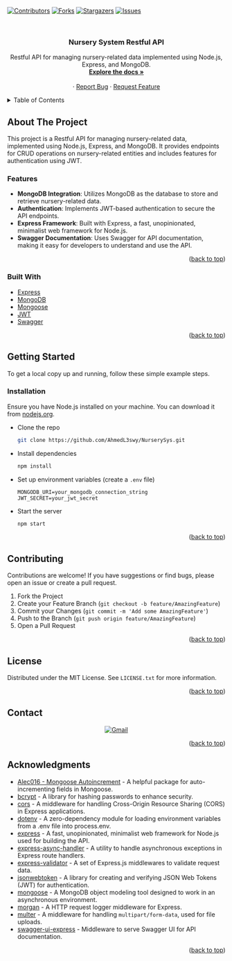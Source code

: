 
<a name="readme-top"></a>

<!-- PROJECT SHIELDS -->
[![Contributors][contributors-shield]][contributors-url]     [![Forks][forks-shield]][forks-url]    [![Stargazers][stars-shield]][stars-url]    [![Issues][issues-shield]][issues-url]    


<!-- PROJECT LOGO -->
<br />
<div align="center">
  

  <h3 align="center">Nursery System Restful API</h3>

  <p align="center">
    Restful API for managing nursery-related data implemented using Node.js, Express, and MongoDB.
    <br />
    <a href="https://github.com/AhmedL3swy/NurserySys"><strong>Explore the docs »</strong></a>
    <br />
    <br />
    ·
    <a href="https://github.com/AhmedL3swy/NurserySys/issues">Report Bug</a>
    ·
    <a href="https://github.com/AhmedL3swy/NurserySys/issues">Request Feature</a>
  </p>
</div>

<!-- TABLE OF CONTENTS -->
<details>
  <summary>Table of Contents</summary>
  <ol>
    <li>
      <a href="#about-the-project">About The Project</a>
      <ul>
        <li><a href="#built-with">Built With</a></li>
      </ul>
    </li>
    <li>
      <a href="#getting-started">Getting Started</a>
      <ul>
        <li><a href="#installation">Installation</a></li>
      </ul>
    </li>
    <li><a href="#contributing">Contributing</a></li>
    <li><a href="#license">License</a></li>
    <li><a href="#contact">Contact</a></li>
    <li><a href="#acknowledgments">Acknowledgments</a></li>
  </ol>
</details>

<!-- ABOUT THE PROJECT -->
## About The Project
This project is a Restful API for managing nursery-related data, implemented using Node.js, Express, and MongoDB. It provides endpoints for CRUD operations on nursery-related entities and includes features for authentication using JWT.

### Features
- **MongoDB Integration**: Utilizes MongoDB as the database to store and retrieve nursery-related data.
- **Authentication**: Implements JWT-based authentication to secure the API endpoints.
- **Express Framework**: Built with Express, a fast, unopinionated, minimalist web framework for Node.js.
- **Swagger Documentation**: Uses Swagger for API documentation, making it easy for developers to understand and use the API.

<p align="right">(<a href="#readme-top">back to top</a>)</p>

### Built With
- [Express](https://expressjs.com/)
- [MongoDB](https://www.mongodb.com/)
- [Mongoose](https://mongoosejs.com/)
- [JWT](https://jwt.io/)
- [Swagger](https://swagger.io/)

<p align="right">(<a href="#readme-top">back to top</a>)</p>

<!-- GETTING STARTED -->
## Getting Started

To get a local copy up and running, follow these simple example steps.

### Installation

Ensure you have Node.js installed on your machine. You can download it from [nodejs.org](https://nodejs.org/).
* Clone the repo
  ```sh
  git clone https://github.com/AhmedL3swy/NurserySys.git
  ```
* Install dependencies
  ```sh
  npm install
  ```
* Set up environment variables (create a `.env` file)
  ```env
  MONGODB_URI=your_mongodb_connection_string
  JWT_SECRET=your_jwt_secret
  ```
* Start the server
  ```sh
  npm start
  ```

<p align="right">(<a href="#readme-top">back to top</a>)</p>

<!-- CONTRIBUTING -->
## Contributing

Contributions are welcome! If you have suggestions or find bugs, please open an issue or create a pull request.

1. Fork the Project
2. Create your Feature Branch (`git checkout -b feature/AmazingFeature`)
3. Commit your Changes (`git commit -m 'Add some AmazingFeature'`)
4. Push to the Branch (`git push origin feature/AmazingFeature`)
5. Open a Pull Request

<p align="right">(<a href="#readme-top">back to top</a>)</p>

<!-- LICENSE -->
## License

Distributed under the MIT License. See `LICENSE.txt` for more information.

<p align="right">(<a href="#readme-top">back to top</a>)</p>

<!-- CONTACT -->
## Contact

<p align="center">
<a href="mailto:ahmed.a.alesawy@gmail.com">
  <img src="https://img.shields.io/badge/-Your.Name-D14836?style=for-the-badge&logo=gmail&logoColor=white" alt="Gmail">
</a> </p>

<p align="right">(<a href="#readme-top">back to top</a>)</p>

<!-- ACKNOWLEDGMENTS -->
## Acknowledgments
* [Alec016 - Mongoose Autoincrement](https://www.npmjs.com/package/@alec016/mongoose-autoincrement) - A helpful package for auto-incrementing fields in Mongoose.
* [bcrypt](https://www.npmjs.com/package/bcrypt) - A library for hashing passwords to enhance security.
* [cors](https://www.npmjs.com/package/cors) - A middleware for handling Cross-Origin Resource Sharing (CORS) in Express applications.
* [dotenv](https://www.npmjs.com/package/dotenv) - A zero-dependency module for loading environment variables from a .env file into process.env.
* [express](https://expressjs.com/) - A fast, unopinionated, minimalist web framework for Node.js used for building the API.
* [express-async-handler](https://www.npmjs.com/package/express-async-handler) - A utility to handle asynchronous exceptions in Express route handlers.
* [express-validator](https://www.npmjs.com/package/express-validator) - A set of Express.js middlewares to validate request data.
* [jsonwebtoken](https://www.npmjs.com/package/jsonwebtoken) - A library for creating and verifying JSON Web Tokens (JWT) for authentication.
* [mongoose](https://mongoosejs.com/) - A MongoDB object modeling tool designed to work in an asynchronous environment.
* [morgan](https://www.npmjs.com/package/morgan) - A HTTP request logger middleware for Express.
* [multer](https://www.npmjs.com/package/multer) - A middleware for handling `multipart/form-data`, used for file uploads.
* [swagger-ui-express](https://www.npmjs.com/package/swagger-ui-express) - Middleware to serve Swagger UI for API documentation.

<p align="right">(<a href="#readme-top">back to top</a>)</p>


<!-- MARKDOWN LINKS & IMAGES -->
<!-- Shields -->
[contributors-shield]: https://img.shields.io/github/contributors/AhmedL3swy/NurserySys.svg?style=for-the-badge
[contributors-url]: https://github.com/AhmedL3swy/NurserySys/graphs/contributors
[forks-shield]: https://img.shields.io/github/forks/AhmedL3swy/NurserySys.svg?style=for-the-badge
[forks-url]: https://github.com/AhmedL3swy/NurserySys/network/members
[stars-shield]: https://img.shields.io/github/stars/AhmedL3swy/NurserySys.svg?style=for-the-badge
[stars-url]: https://github.com/AhmedL3swy/NurserySys/stargazers
[issues-shield]: https://img.shields.io/github/issues/AhmedL3swy/NurserySys.svg?style=for-the-badge
[issues-url]: https://github.com/AhmedL3swy/NurserySys/issues



